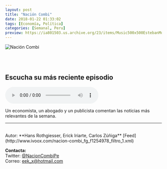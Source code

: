 ```yaml
---
layout: post
title: "Nación Combi"
date: 2018-01-22 01:33:02
tags: [Economía, Política]
categories: [Semanal, Peru]
preview: https://ia801503.us.archive.org/23/items/Music500x500EstebanMontoya/nacion-combi%20300-%20Hans%20Rothgiesser.jpg
---
```


![Nación Combi](https://ia801503.us.archive.org/23/items/Music500x500EstebanMontoya/nacion-combi%20500-%20Hans%20Rothgiesser.jpg)

<br/>
<br/>

## Escucha su más reciente episodio

<!--reproductor-feed=http://www.ivoox.com/nacion-combi_fg_f1254978_filtro_1.xml-->
<!--reproductor-start-->
<audio id="audio" preload="auto" controls="" src="http://www.ivoox.com/nacion-combi-144-referendum-venir-publicaciones-digitales_mf_27447289_feed_1.mp3"></audio>
<!--reproductor-end-->

Un economista, un abogado y un publicista comentan las noticias más relevantes de la semana.

_ _ _
<br>
Autor: **Hans Rothgiesser, Erick Iriarte, Carlos Zúñiga**  
[Feed](http://www.ivoox.com/nacion-combi_fg_f1254978_filtro_1.xml)  


**Contacta:**  
Twitter: [@NacionCombiPe](https://twitter.com/NacionCombiPe)  
Correo: [eek_x@hotmail.com](mailto:eek_x@hotmail.com)  
